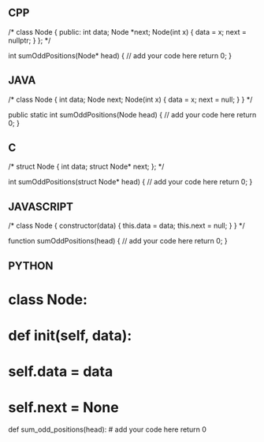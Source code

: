 ## CPP

/*
class Node {
  public:
    int data;
    Node *next;
    Node(int x) {
        data = x;
        next = nullptr;
    }
};
*/

int sumOddPositions(Node* head) {
    // add your code here
    return 0;
}



## JAVA

/*
class Node {
    int data;
    Node next;
    Node(int x) {
        data = x;
        next = null;
    }
}
*/

public static int sumOddPositions(Node head) {
    // add your code here
    return 0;
}




## C

/*
struct Node {
    int data;
    struct Node* next;
};
*/

int sumOddPositions(struct Node* head) {
    // add your code here
    return 0;
}




## JAVASCRIPT

/*
class Node {
    constructor(data) {
        this.data = data;
        this.next = null;
    }
}
*/

function sumOddPositions(head) {
    // add your code here
    return 0;
}



## PYTHON

# class Node:
#    def __init__(self, data):
#        self.data = data
#        self.next = None

def sum_odd_positions(head):
    # add your code here
    return 0
